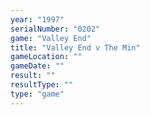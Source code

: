 ```yaml
---
year: "1997"
serialNumber: "0202" 
game: "Valley End"
title: "Valley End v The Min"
gameLocation: ""
gameDate: ""
result: ""
resultType: ""
type: "game"
---
```

